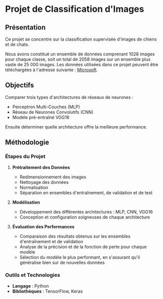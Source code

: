 # Projet de Classification d'Images

## Présentation 

Ce projet se concentre sur la classification supervisée d'images de chiens et de chats.

Nous avons constitué un ensemble de données comprenant 1028 images pour chaque classe, soit un total de 2058 images sur un ensemble plus vaste de 25 000 images. 
Les données utilisées dans ce projet peuvent être téléchargées à l'adresse suivante : [Microsoft](https://www.microsoft.com/en-us).

## Objectifs

Comparer trois types d'architectures de réseaux de neurones : 
- Perceptron Multi-Couches (MLP)
- Réseau de Neurones Convolutifs (CNN)
- Modèle pré-entraîné VGG16

Ensuite déterminer quelle architecture offre la meilleure performance.

## Méthodologie

### Étapes du Projet

1. **Prétraitement des Données**
   - Redimensionnement des images
   - Nettoyage des données
   - Normalisation
   - Séparation en ensembles d'entraînement, de validation et de test

2. **Modélisation**
   - Développement des différentes architectures : MLP, CNN, VGG16
   - Conception et configuration soigneuses de chaque architecture

3. **Évaluation des Performances**
   - Comparaison des résultats obtenus sur les ensembles d'entraînement et de validation
   - Analyse de la précision et de la fonction de perte pour chaque modèle
   - Sélection du modèle le plus performant, en s'assurant qu'il généralise bien sur de nouvelles données
  
### Outils et Technologies

- **Langage** : Python
- **Bibliothèques** : TensorFlow, Keras


